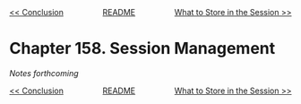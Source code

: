 <div>
<div style='float: left'><a href='ch157-conclusion.md'>&lt;&lt; Conclusion</a></div>
<div style='float: right'><a href='ch159-what-to-store-in-the-session.md'>What to Store in the Session &gt;&gt;</a></div>
<div style='float: inline-auto;text-align:center'><a href='README.md'>README</a></div>
<div style="clear: both"></div>
</div>

# Chapter 158. Session Management

*Notes forthcoming*

<div>
<div style='float: left'><a href='ch157-conclusion.md'>&lt;&lt; Conclusion</a></div>
<div style='float: right'><a href='ch159-what-to-store-in-the-session.md'>What to Store in the Session &gt;&gt;</a></div>
<div style='float: inline-auto;text-align:center'><a href='README.md'>README</a></div>
<div style="clear: both"></div>
</div>